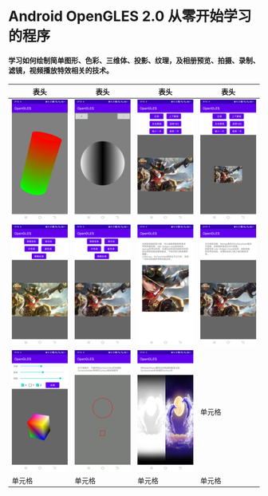 # Android OpenGLES 2.0 从零开始学习的程序

#### 学习如何绘制简单图形、色彩、三维体、投影、纹理，及相册预览、拍摄、录制、滤镜，视频播放特效相关的技术。

|  表头   | 表头  | 表头  | 表头  |
|  ----  | ----  |----  |----  |
| ![这个是图片](Screenshots/Screenshot_20210819_211259.jpg)  | ![这个是图片](Screenshots/Screenshot_20210819_211303.jpg) | ![这个是图片](Screenshots/Screenshot_20210819_211308.jpg) | ![这个是图片](Screenshots/Screenshot_20210819_211312.jpg) |
| ![这个是图片](Screenshots/Screenshot_20210819_211322.jpg)  | ![这个是图片](Screenshots/Screenshot_20210819_211325.jpg) | ![这个是图片](Screenshots/Screenshot_20210819_211331.jpg) | ![这个是图片](Screenshots/Screenshot_20210819_211341.jpg) |
| ![这个是图片](Screenshots/Screenshot_20210819_211357.jpg)  | ![这个是图片](Screenshots/Screenshot_20210819_211401.jpg) | ![这个是图片](Screenshots/Screenshot_20210819_211405.jpg) | 单元格 |
| 单元格  | 单元格 | 单元格 | 单元格 |













